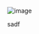 



![image](https://github.com/user-attachments/assets/82f62e09-cc88-4617-a92c-f9ac9382a212)


sadf
